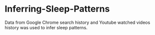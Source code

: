 # Inferring-Sleep-Patterns
Data from Google Chrome search history and Youtube watched videos history was used to infer sleep patterns.
